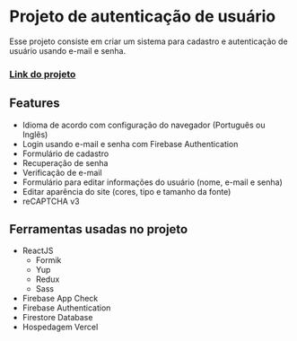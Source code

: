 # Projeto de autenticação de usuário

Esse projeto consiste em criar um sistema para cadastro e autenticação de usuário usando e-mail e senha.

### [Link do projeto](https://login-com-firebase.vercel.app/)

## Features

- Idioma de acordo com configuração do navegador (Português ou Inglês)
- Login usando e-mail e senha com Firebase Authentication
- Formulário de cadastro
- Recuperação de senha
- Verificação de e-mail
- Formulário para editar informações do usuário (nome, e-mail e senha)
- Editar aparência do site (cores, tipo e tamanho da fonte)
- reCAPTCHA v3

## Ferramentas usadas no projeto

- ReactJS
  - Formik
  - Yup
  - Redux
  - Sass
- Firebase App Check
- Firebase Authentication
- Firestore Database
- Hospedagem Vercel
